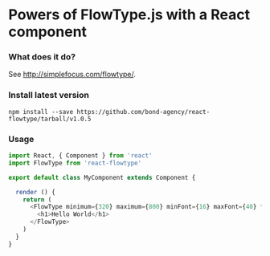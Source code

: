 # Powers of FlowType.js with a React component

### What does it do?
See http://simplefocus.com/flowtype/.

### Install latest version
`npm install --save https://github.com/bond-agency/react-flowtype/tarball/v1.0.5`

### Usage
```js
import React, { Component } from 'react'
import FlowType from 'react-flowtype'

export default class MyComponent extends Component {

  render () {
    return (
      <FlowType minimum={320} maximum={800} minFont={16} maxFont={40} fontRatio={35}>
        <h1>Hello World</h1>
      </FlowType>
    )
  }
}

```

